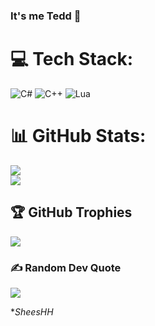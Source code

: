 ### It's me Tedd 👋

# 💻 Tech Stack:
![C#](https://img.shields.io/badge/c%23-%23239120.svg?style=for-the-badge&logo=c-sharp&logoColor=white) ![C++](https://img.shields.io/badge/c++-%2300599C.svg?style=for-the-badge&logo=c%2B%2B&logoColor=white) ![Lua](https://img.shields.io/badge/lua-%232C2D72.svg?style=for-the-badge&logo=lua&logoColor=white)
# 📊 GitHub Stats:
![](https://github-readme-stats.vercel.app/api?username=tedddeptrai&theme=dark&hide_border=false&include_all_commits=false&count_private=false)<br/>
![](https://github-readme-streak-stats.herokuapp.com/?user=tedddeptrai&theme=dark&hide_border=false)<br/>

## 🏆 GitHub Trophies
![](https://github-profile-trophy.vercel.app/?username=tedddeptrai&theme=radical&no-frame=false&no-bg=true&margin-w=4)

### ✍️ Random Dev Quote
![](https://quotes-github-readme.vercel.app/api?type=horizontal&theme=radical)

**SheesHH*


<!-- Proudly created with GPRM ( https://gprm.itsvg.in ) -->
